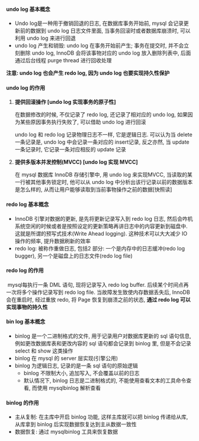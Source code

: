 #### undo log 基本概念

-   Undo log是一种用于撤销回退的日志, 在数据库事务开始前, mysql 会记录更新前的数据到 undo log 日志文件里面, 当事务回滚时或者数据库崩溃时, 可以利用 undo log 来进行回退
-   undo log 产生和销毁: undo log 在事务开始前产生; 事务在提交时, 并不会立刻删除 undo log, InnoDB 会将该事物对应的 undo log 放入删除列表中, 后面通过后台线程 purge thread 进行回收处理

**注意: undo log 也会产生 redo log, 因为 undo log 也要实现持久性保护**

#### undo log 的作用

1.   **提供回滚操作 [undo log 实现事务的原子性]**

     在数据修改的时候, 不仅记录了 redo log, 还记录了相对应的 undo log, 如果因为某些原因事务执行失败了, 可以借助 undo log 进行回滚

     undo log 和 redo log 记录物理日志不一样, 它是逻辑日志. 可以认为当 delete 一条记录是, undo log 中会记录一条对应的 insert记录, 反之亦然, 当 update 一条记录时, 它记录一条对应相反的 update 记录

2.   **提供多版本并发控制(MVCC) [undo log 实现 MVCC]**

     在 mysql 数据库 InnoDB 存储引擎中, 用 undo log 来实现MVCC, 当读取的某一行被其他事务锁定时, 他可以从 undo log 中分析出该行记录以前的数据版本是怎么样的, 从而让用户能够读取到当前事物操作之前的数据[快照读]



#### redo log 基本概念

-   InnoDB 引擎对数据的更新, 是先将更新记录写入到 redo log 日志, 然后会咋机系统空闲的时候或者是按照设定的更新策略再讲日志中的内容更新到磁盘中. 这就是所谓的预写式技术(Write Ahead logging). 这种技术可以大大减少 IO 操作的频率, 提升数据刷新的效率
-   redo log: 被称作重做日志, 包括2 部分: 一个是内存中的日志缓冲(redo log bugger), 另一个是磁盘上的日志文件(redo log file)

#### redo log 的作用

​	mysql每执行一条 DML 语句, 现将记录写入 redo log buffer. 后续某个时间点再一次将多个操作记录写到 redo log file. 当故障发生致使内存数据丢失后, InnoDB 会在重启时, 经过重放 redo, 将 Page 恢复到崩溃之前的状态, **通过 redo log 可以实现事物的持久性**



#### bin log 基本概念

-   binlog 是一个二进制格式的文件, 用于记录用户对数据库更新的 sql 语句信息, 例如更改数据库表和更改内容的 sql 语句都会记录到 binlog 里, 但是不会记录 select 和 show 这类操作
-   binlog 在 mysql 的 server 层实现(引擎公用)
-   binlog 为逻辑日志, 记录的是一条 sql 语句的原始逻辑
    -   binlog 不限制大小, 追加写入, 不会覆盖以前的日志
    -   默认情况下, binlog 日志是二进制格式的, 不能使用查看文本的工具命令查看, 而使用 mysqlbinlog 解析查看

#### binlog 的作用

-   主从复制: 在主库中开启 binlog 功能, 这样主库就可以把 binlog 传递给从库, 从库拿到 binlog 后实现数据恢复达到主从数据一致性
-   数据恢复: 通过 mysqlbinlog 工具来恢复数据